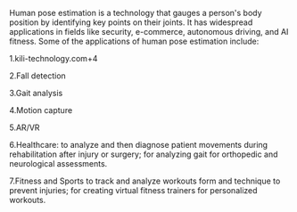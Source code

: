 Human pose estimation is a technology that gauges a person's body position by identifying key points on their joints. It has widespread applications in fields like security, e-commerce, autonomous driving, and AI fitness. Some of the applications of human pose estimation include: 

1.kili-technology.com+4

2.Fall detection

3.Gait analysis

4.Motion capture

5.AR/VR

6.Healthcare: to analyze and then diagnose patient movements during rehabilitation after injury or surgery; for analyzing gait for orthopedic and neurological assessments.

7.Fitness and Sports to track and analyze workouts form and technique to prevent injuries; for creating virtual fitness trainers for personalized workouts.
